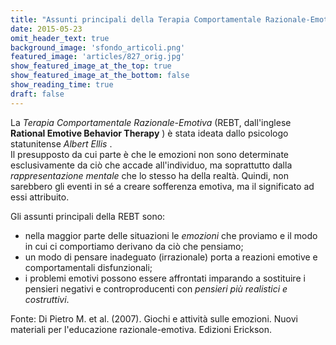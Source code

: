 ```yaml
---
title: "Assunti principali della Terapia Comportamentale Razionale-Emotiva"
date: 2015-05-23
omit_header_text: true
background_image: 'sfondo_articoli.png'
featured_image: 'articles/827_orig.jpg'
show_featured_image_at_the_top: true
show_featured_image_at_the_bottom: false
show_reading_time: true
draft: false
---
```


La _Terapia Comportamentale Razionale-Emotiva_ (REBT, dall'inglese **Rational
Emotive Behavior Therapy** ) è stata ideata dallo psicologo statunitense
_Albert Ellis_ .  
Il presupposto da cui parte è che le emozioni non sono determinate
esclusivamente da ciò che accade all'individuo, ma soprattutto dalla
_rappresentazione mentale_ che lo stesso ha della realtà. Quindi, non
sarebbero gli eventi in sé a creare sofferenza emotiva, ma il significato ad
essi attribuito.  
  
Gli assunti principali della REBT sono:  

  * nella maggior parte delle situazioni le _emozioni_ che proviamo e il modo in cui ci comportiamo derivano da ciò che pensiamo;
  * un modo di pensare inadeguato (irrazionale) porta a reazioni emotive e comportamentali disfunzionali;
  * i problemi emotivi possono essere affrontati imparando a sostituire i pensieri negativi e controproducenti con _pensieri più realistici e costruttivi_.

  
Fonte: Di Pietro M. et al. (2007). Giochi e attività sulle emozioni. Nuovi
materiali per l'educazione razionale-emotiva. Edizioni Erickson.

